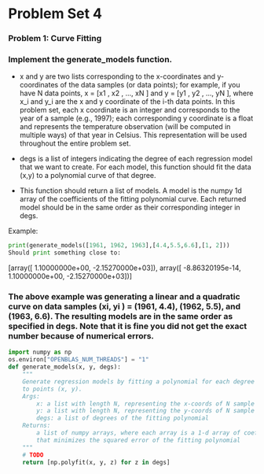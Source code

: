 # Problem Set 4
### Problem 1: Curve Fitting

### Implement the generate_models function.

-  x and y are two lists corresponding to the x-coordinates and y-coordinates of the data samples (or data points); for example, if you have N data points, x = [x1 , x2 , ..., xN ] and y = [y1 , y2 , ..., yN ], where x_i and y_i are the x and y coordinate of the i-th data points. In this problem set, each x coordinate is an integer and corresponds to the year of a sample (e.g., 1997); each corresponding y coordinate is a float and represents the temperature observation (will be computed in multiple ways) of that year in Celsius. This representation will be used throughout the entire problem set. 

- degs is a list of integers indicating the degree of each regression model that we want to create. For each model, this function should fit the data (x,y) to a polynomial curve of that degree.

- This function should return a list of models. A model is the numpy 1d array of the coefficients of the fitting polynomial curve. Each returned model should be in the same order as their corresponding integer in degs.

Example:
```py
print(generate_models([1961, 1962, 1963],[4.4,5.5,6.6],[1, 2]))
Should print something close to:
```

[array([ 1.10000000e+00, -2.15270000e+03]), array([ -8.86320195e-14, 1.10000000e+00, -2.15270000e+03])]

### The above example was generating a linear and a quadratic curve on data samples (xi, yi ) = (1961, 4.4), (1962, 5.5), and (1963, 6.6). The resulting models are in the same order as specified in degs. Note that it is fine you did not get the exact number because of numerical errors.

```py
import numpy as np
os.environ["OPENBLAS_NUM_THREADS"] = "1"
def generate_models(x, y, degs):
    """
    Generate regression models by fitting a polynomial for each degree in degs
    to points (x, y).
    Args:
        x: a list with length N, representing the x-coords of N sample points
        y: a list with length N, representing the y-coords of N sample points
        degs: a list of degrees of the fitting polynomial
    Returns:
        a list of numpy arrays, where each array is a 1-d array of coefficients
        that minimizes the squared error of the fitting polynomial
    """
    # TODO
    return [np.polyfit(x, y, z) for z in degs]
```